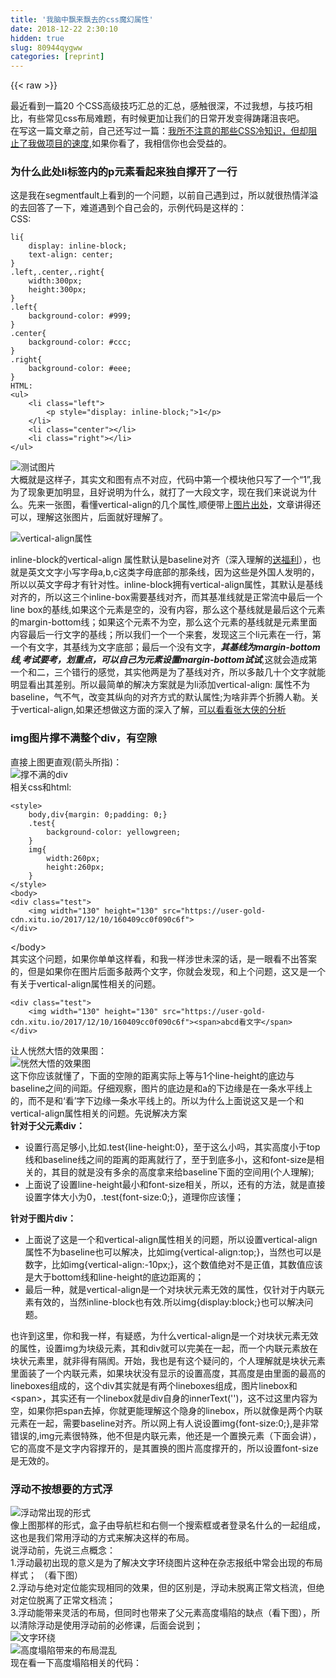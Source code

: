 ```yaml
---
title: '我脑中飘来飘去的css魔幻属性' 
date: 2018-12-22 2:30:10
hidden: true
slug: 80944qygww
categories: [reprint]
---
```


{{< raw >}}

                    
<p>最近看到一篇20 个CSS高级技巧汇总的汇总，感触很深，不过我想，与技巧相比，有些常见css布局难题，有时候更加让我们的日常开发变得踌躇沮丧吧。<br>在写这一篇文章之前，自己还写过一篇：<a href="http://closertb.site/2017/06/%E6%88%91%E6%89%80%E4%B8%8D%E6%B3%A8%E6%84%8F%E7%9A%84%E9%82%A3%E4%BA%9BCSS%E5%86%B7%E7%9F%A5%E8%AF%86%EF%BC%8C%E5%8D%B4%E9%98%BB%E6%AD%A2%E4%BA%86%E6%88%91%E5%81%9A%E9%A1%B9%E7%9B%AE%E7%9A%84%E9%80%9F%E5%BA%A6/" rel="nofollow noreferrer" target="_blank">我所不注意的那些CSS冷知识，但却阻止了我做项目的速度</a>,如果你看了，我相信你也会受益的。</p>
<h3 id="articleHeader0">为什么此处li标签内的p元素看起来独自撑开了一行</h3>
<p>这是我在segmentfault上看到的一个问题，以前自己遇到过，所以就很热情洋溢的去回答了一下，难道遇到个自己会的，示例代码是这样的：    <br>CSS:</p>
<div class="widget-codetool" style="display:none;">
      <div class="widget-codetool--inner">
      <span class="selectCode code-tool" data-toggle="tooltip" data-placement="top" title="" data-original-title="全选"></span>
      <span type="button" class="copyCode code-tool" data-toggle="tooltip" data-placement="top" data-clipboard-text="li{
    display: inline-block;
    text-align: center;
}
.left,.center,.right{
    width:300px;
    height:300px;
}
.left{
    background-color: #999;
}
.center{
    background-color: #ccc;
}
.right{
    background-color: #eee;
}  
HTML:
<ul>
    <li class=&quot;left&quot;>
        <p style=&quot;display: inline-block;&quot;>1</p>  
    </li>
    <li class=&quot;center&quot;></li>
    <li class=&quot;right&quot;></li>
</ul>  
" title="" data-original-title="复制"></span>
      <span type="button" class="saveToNote code-tool" data-toggle="tooltip" data-placement="top" title="" data-original-title="放进笔记"></span>
      </div>
      </div><pre class="hljs stylus"><code>li{
    <span class="hljs-attribute">display</span>: inline-block;
    <span class="hljs-attribute">text-align</span>: center;
}
<span class="hljs-selector-class">.left</span>,<span class="hljs-selector-class">.center</span>,.<span class="hljs-attribute">right</span>{
    <span class="hljs-attribute">width</span>:<span class="hljs-number">300px</span>;
    <span class="hljs-attribute">height</span>:<span class="hljs-number">300px</span>;
}
.<span class="hljs-attribute">left</span>{
    <span class="hljs-attribute">background-color</span>: <span class="hljs-number">#999</span>;
}
.center{
    <span class="hljs-attribute">background-color</span>: <span class="hljs-number">#ccc</span>;
}
.<span class="hljs-attribute">right</span>{
    <span class="hljs-attribute">background-color</span>: <span class="hljs-number">#eee</span>;
}  
HTML:
&lt;ul&gt;
    &lt;<span class="hljs-selector-tag">li</span> class=<span class="hljs-string">"left"</span>&gt;
        &lt;<span class="hljs-selector-tag">p</span> style=<span class="hljs-string">"display: inline-block;"</span>&gt;<span class="hljs-number">1</span>&lt;/p&gt;  
    &lt;/li&gt;
    &lt;<span class="hljs-selector-tag">li</span> class=<span class="hljs-string">"center"</span>&gt;&lt;/li&gt;
    &lt;<span class="hljs-selector-tag">li</span> class=<span class="hljs-string">"right"</span>&gt;&lt;/li&gt;
&lt;/ul&gt;  
</code></pre>
<p><span class="img-wrap"><img data-src="/img/remote/1460000012417558?w=800&amp;h=466" src="https://static.alili.tech/img/remote/1460000012417558?w=800&amp;h=466" alt="测试图片" title="测试图片" style="cursor: pointer; display: inline;"></span><br> 大概就是这样子，其实文和图有点不对应，代码中第一个模块他只写了一个“1”,我为了现象更加明显，且好说明为什么，就打了一大段文字，现在我们来说说为什么。先来一张图，看懂vertical-align的几个属性,顺便带上<a href="https://www.cnblogs.com/QingFlye/p/3876191.html" rel="nofollow noreferrer" target="_blank">图片出处</a>，文章讲得还可以，理解这张图片，后面就好理解了。</p>
<p><span class="img-wrap"><img data-src="/img/remote/1460000012417559?w=725&amp;h=406" src="https://static.alili.tech/img/remote/1460000012417559?w=725&amp;h=406" alt="vertical-align属性" title="vertical-align属性" style="cursor: pointer;"></span></p>
<p>inline-block的vertical-align 属性默认是baseline对齐（深入理解的<a href="http://blog.csdn.net/q121516340/article/details/51483439" rel="nofollow noreferrer" target="_blank">送福利</a>），也就是英文文字小写字母a,b,c这类字母底部的那条线，因为这些是外国人发明的，所以以英文字母才有针对性。inline-block拥有vertical-align属性，其默认是基线对齐的，所以这三个inline-box需要基线对齐，而其基准线就是正常流中最后一个line box的基线,如果这个元素是空的，没有内容，那么这个基线就是最后这个元素的margin-bottom线；如果这个元素不为空，那么这个元素的基线就是元素里面内容最后一行文字的基线；所以我们一个一个来套，发现这三个li元素在一行，第一个有文字，其基线为文字底部；最后一个没有文字，<strong><em>其基线为margin-bottom线,考试要考，划重点，可以自己为元素设置margin-bottom试试</em></strong>,这就会造成第一个和二，三个错行的感觉，其实他两是为了基线对齐，所以多敲几十个文字就能明显看出其差别。所以最简单的解决方案就是为li添加vertical-align: 属性不为baseline，气不气，改变其纵向的对齐方式的默认属性;为啥非弄个折腾人勒。关于vertical-align,如果还想做这方面的深入了解，<a href="http://www.zhangxinxu.com/wordpress/2010/05/%E6%88%91%E5%AF%B9css-vertical-align%E7%9A%84%E4%B8%80%E4%BA%9B%E7%90%86%E8%A7%A3%E4%B8%8E%E8%AE%A4%E8%AF%86%EF%BC%88%E4%B8%80%EF%BC%89/" rel="nofollow noreferrer" target="_blank">可以看看张大侠的分析</a></p>
<h3 id="articleHeader1">img图片撑不满整个div，有空隙</h3>
<p>直接上图更直观(箭头所指)：<br><span class="img-wrap"><img data-src="/img/remote/1460000012417560?w=509&amp;h=301" src="https://static.alili.tech/img/remote/1460000012417560?w=509&amp;h=301" alt="撑不满的div" title="撑不满的div" style="cursor: pointer; display: inline;"></span><br>相关css和html:</p>
<div class="widget-codetool" style="display:none;">
      <div class="widget-codetool--inner">
      <span class="selectCode code-tool" data-toggle="tooltip" data-placement="top" title="" data-original-title="全选"></span>
      <span type="button" class="copyCode code-tool" data-toggle="tooltip" data-placement="top" data-clipboard-text="<style>
    body,div{margin: 0;padding: 0;}
    .test{
        background-color: yellowgreen;
    }
    img{
        width:260px;
        height:260px;
    }
</style>
<body>
<div class=&quot;test&quot;>
    <img width=&quot;130&quot; height=&quot;130&quot; src=&quot;https://user-gold-cdn.xitu.io/2017/12/10/160409cc0f090c6f&quot;>
</div>" title="" data-original-title="复制"></span>
      <span type="button" class="saveToNote code-tool" data-toggle="tooltip" data-placement="top" title="" data-original-title="放进笔记"></span>
      </div>
      </div><pre class="hljs xml"><code><span class="hljs-tag">&lt;<span class="hljs-name">style</span>&gt;</span><span class="css">
    <span class="hljs-selector-tag">body</span>,<span class="hljs-selector-tag">div</span>{<span class="hljs-attribute">margin</span>: <span class="hljs-number">0</span>;<span class="hljs-attribute">padding</span>: <span class="hljs-number">0</span>;}
    <span class="hljs-selector-class">.test</span>{
        <span class="hljs-attribute">background-color</span>: yellowgreen;
    }
    <span class="hljs-selector-tag">img</span>{
        <span class="hljs-attribute">width</span>:<span class="hljs-number">260px</span>;
        <span class="hljs-attribute">height</span>:<span class="hljs-number">260px</span>;
    }
</span><span class="hljs-tag">&lt;/<span class="hljs-name">style</span>&gt;</span>
<span class="hljs-tag">&lt;<span class="hljs-name">body</span>&gt;</span>
<span class="hljs-tag">&lt;<span class="hljs-name">div</span> <span class="hljs-attr">class</span>=<span class="hljs-string">"test"</span>&gt;</span>
    <span class="hljs-tag">&lt;<span class="hljs-name">img</span> <span class="hljs-attr">width</span>=<span class="hljs-string">"130"</span> <span class="hljs-attr">height</span>=<span class="hljs-string">"130"</span> <span class="hljs-attr">src</span>=<span class="hljs-string">"https://user-gold-cdn.xitu.io/2017/12/10/160409cc0f090c6f"</span>&gt;</span>
<span class="hljs-tag">&lt;/<span class="hljs-name">div</span>&gt;</span></code></pre>
<p>&lt;/body&gt;<br>其实这个问题，如果你单单这样看，和我一样涉世未深的话，是一眼看不出答案的，但是如果你在图片后面多敲两个文字，你就会发现，和上个问题，这又是一个有关于vertical-align属性相关的问题。</p>
<div class="widget-codetool" style="display:none;">
      <div class="widget-codetool--inner">
      <span class="selectCode code-tool" data-toggle="tooltip" data-placement="top" title="" data-original-title="全选"></span>
      <span type="button" class="copyCode code-tool" data-toggle="tooltip" data-placement="top" data-clipboard-text="<div class=&quot;test&quot;>
    <img width=&quot;130&quot; height=&quot;130&quot; src=&quot;https://user-gold-cdn.xitu.io/2017/12/10/160409cc0f090c6f&quot;><span>abcd看文字</span>
</div>  " title="" data-original-title="复制"></span>
      <span type="button" class="saveToNote code-tool" data-toggle="tooltip" data-placement="top" title="" data-original-title="放进笔记"></span>
      </div>
      </div><pre class="hljs javascript"><code>&lt;div <span class="hljs-class"><span class="hljs-keyword">class</span></span>=<span class="hljs-string">"test"</span>&gt;
    <span class="xml"><span class="hljs-tag">&lt;<span class="hljs-name">img</span> <span class="hljs-attr">width</span>=<span class="hljs-string">"130"</span> <span class="hljs-attr">height</span>=<span class="hljs-string">"130"</span> <span class="hljs-attr">src</span>=<span class="hljs-string">"https://user-gold-cdn.xitu.io/2017/12/10/160409cc0f090c6f"</span>&gt;</span><span class="hljs-tag">&lt;<span class="hljs-name">span</span>&gt;</span>abcd看文字<span class="hljs-tag">&lt;/<span class="hljs-name">span</span>&gt;</span>
<span class="hljs-tag">&lt;/<span class="hljs-name">div</span>&gt;</span></span>  </code></pre>
<p>让人恍然大悟的效果图：<br><span class="img-wrap"><img data-src="/img/remote/1460000012417561?w=399&amp;h=276" src="https://static.alili.tech/img/remote/1460000012417561?w=399&amp;h=276" alt="恍然大悟的效果图" title="恍然大悟的效果图" style="cursor: pointer;"></span><br>这下你应该就懂了，下面的空隙的距离实际上等与1个line-height的底边与baseline之间的间距。仔细观察，图片的底边是和a的下边缘是在一条水平线上的，而不是和‘看’字下边缘一条水平线上的。所以为什么上面说这又是一个和vertical-align属性相关的问题。先说解决方案<br><strong>针对于父元素div：</strong></p>
<ul>
<li>设置行高足够小,比如.test{line-height:0}，至于这么小吗，其实高度小于top线和baseline线之间的距离的距离就行了，至于到底多小，这和font-size是相关的，其目的就是没有多余的高度拿来给baseline下面的空间用(个人理解);</li>
<li>上面说了设置line-height最小和font-size相关，所以，还有的方法，就是直接设置字体大小为0，.test{font-size:0;}，道理你应该懂；</li>
</ul>
<p><strong>针对于图片div：</strong></p>
<ul>
<li>上面说了这是一个和vertical-align属性相关的问题，所以设置vertical-align属性不为baseline也可以解决，比如img{vertical-align:top;}，当然也可以是数字，比如img{vertical-align:-10px;}，这个数值绝对不是正值，其数值应该是大于bottom线和line-height的底边距离的；</li>
<li>最后一种，就是vertical-align是一个对块状元素无效的属性，仅针对于内联元素有效的，当然inline-block也有效.所以img{display:block;}也可以解决问题。</li>
</ul>
<p>也许到这里，你和我一样，有疑惑，为什么vertical-align是一个对块状元素无效的属性，设置img为块级元素，其和div就可以完美在一起，而一个内联元素放在块状元素里，就非得有隔阂。开始，我也是有这个疑问的，个人理解就是块状元素里面装了一个内联元素，如果块状没有显示的设置高度，其高度是由里面的最高的lineboxes组成的，这个div其实就是有两个lineboxes组成，图片linebox和&lt;span&gt;，其实还有一个linebox就是div自身的innerText('')，这不过这里内容为空，如果你把span去掉，你就更能理解这个隐身的linebox，所以就像是两个内联元素在一起，需要baseline对齐。所以网上有人说设置img{font-size:0;},是非常错误的,img元素很特殊，他不但是内联元素，他还是一个置换元素（下面会讲），它的高度不是文字内容撑开的，是其置换的图片高度撑开的，所以设置font-size是无效的。</p>
<h3 id="articleHeader2">浮动不按想要的方式浮</h3>
<p><span class="img-wrap"><img data-src="/img/remote/1460000012417562?w=1346&amp;h=72" src="https://static.alili.tech/img/remote/1460000012417562?w=1346&amp;h=72" alt="浮动常出现的形式" title="浮动常出现的形式" style="cursor: pointer;"></span><br>像上图那样的形式，盒子由导航栏和右侧一个搜索框或者登录名什么的一起组成，这也是我们常用浮动的方式来解决这样的布局。  <br>说浮动前，先说三点概念：  <br>1.浮动最初出现的意义是为了解决文字环绕图片这种在杂志报纸中常会出现的布局样式； （看下图）<br>2.浮动与绝对定位能实现相同的效果，但的区别是，浮动未脱离正常文档流，但绝对定位脱离了正常文档流；  <br>3.浮动能带来灵活的布局，但同时也带来了父元素高度塌陷的缺点（看下图），所以清除浮动是使用浮动前的必修课，后面会说到； <br><span class="img-wrap"><img data-src="/img/remote/1460000012417563?w=800&amp;h=214" src="https://static.alili.tech/img/remote/1460000012417563?w=800&amp;h=214" alt="文字环绕" title="文字环绕" style="cursor: pointer; display: inline;"></span><br><span class="img-wrap"><img data-src="/img/remote/1460000012417564?w=800&amp;h=240" src="https://static.alili.tech/img/remote/1460000012417564?w=800&amp;h=240" alt="高度塌陷带来的布局混乱" title="高度塌陷带来的布局混乱" style="cursor: pointer; display: inline;"></span><br>现在看一下高度塌陷相关的代码：</p>
<div class="widget-codetool" style="display:none;">
      <div class="widget-codetool--inner">
      <span class="selectCode code-tool" data-toggle="tooltip" data-placement="top" title="" data-original-title="全选"></span>
      <span type="button" class="copyCode code-tool" data-toggle="tooltip" data-placement="top" data-clipboard-text="  
    <div class=&quot;test&quot;>
    <img width=&quot;130&quot; height=&quot;130&quot; src=&quot;https://user-gold-cdn.xitu.io/2017/12/10/160409cc0f090c6f&quot;>
    1.浮动最初出现的意义是为了解决文字环绕图片这种在杂志报纸中常会出现的布局样式；<br>
    2.浮动与绝对定位能实现相同的效果，但的区别是，浮动未脱离正常文档流，但绝对定位脱离了正常文档流；<br>
    3.浮动能带来灵活的布局，但同时也带来了父元素高度塌陷的缺点，所以清除浮动是使用浮动前的必修课，后面会说到；<br>
    <br>
    </div>
    <div class=&quot;blank&quot;></div>
    <div>
    <div class=&quot;box&quot;>
        <span class=&quot;dot&quot;></span>
        我是下面一个div的文字。
    </div>
        <div class=&quot;blank&quot;></div>
    <div class=&quot;box&quot;>
        <span class=&quot;dot&quot;></span>
        我是再下面一个div的文字。。
    </div>
        <input  width=&quot;260&quot; value=&quot;输入一段文字&quot;/>
    </div>
      
    .test {
    background-color: yellowgreen;
    font-size: 18px;
    vertical-align: top;
    }
    .test span {
        background-color: bisque;
    }
    .blank {
        line-height: 20px;
        height: 20px;
    }
    img {
        width: 260px;
        height: 260px;
        float: left;
    }
    input {
        border: 1px solid red;
        height: 24px;
        margin-left: 30px;
    }
    .box {
        background: black;
        color: white;
        padding-left: 20px;
        line-height: 10px;
    }
    .box .dot {
        display: inline-block;
        width: 4px;
        height: 4px;
        background: white;
        vertical-align: bottom;
    }" title="" data-original-title="复制"></span>
      <span type="button" class="saveToNote code-tool" data-toggle="tooltip" data-placement="top" title="" data-original-title="放进笔记"></span>
      </div>
      </div><pre class="hljs stylus"><code>  
    &lt;<span class="hljs-selector-tag">div</span> class=<span class="hljs-string">"test"</span>&gt;
    &lt;<span class="hljs-selector-tag">img</span> <span class="hljs-attribute">width</span>=<span class="hljs-string">"130"</span> height=<span class="hljs-string">"130"</span> src=<span class="hljs-string">"https://user-gold-cdn.xitu.io/2017/12/10/160409cc0f090c6f"</span>&gt;
    <span class="hljs-number">1</span>.浮动最初出现的意义是为了解决文字环绕图片这种在杂志报纸中常会出现的布局样式；&lt;br&gt;
    <span class="hljs-number">2</span>.浮动与绝对定位能实现相同的效果，但的区别是，浮动未脱离正常文档流，但绝对定位脱离了正常文档流；&lt;br&gt;
    <span class="hljs-number">3</span>.浮动能带来灵活的布局，但同时也带来了父元素高度塌陷的缺点，所以清除浮动是使用浮动前的必修课，后面会说到；&lt;br&gt;
    &lt;br&gt;
    &lt;/div&gt;
    &lt;<span class="hljs-selector-tag">div</span> class=<span class="hljs-string">"blank"</span>&gt;&lt;/div&gt;
    &lt;div&gt;
    &lt;<span class="hljs-selector-tag">div</span> class=<span class="hljs-string">"box"</span>&gt;
        &lt;<span class="hljs-selector-tag">span</span> class=<span class="hljs-string">"dot"</span>&gt;&lt;/span&gt;
        我是下面一个div的文字。
    &lt;/div&gt;
        &lt;<span class="hljs-selector-tag">div</span> class=<span class="hljs-string">"blank"</span>&gt;&lt;/div&gt;
    &lt;<span class="hljs-selector-tag">div</span> class=<span class="hljs-string">"box"</span>&gt;
        &lt;<span class="hljs-selector-tag">span</span> class=<span class="hljs-string">"dot"</span>&gt;&lt;/span&gt;
        我是再下面一个div的文字。。
    &lt;/div&gt;
        &lt;<span class="hljs-selector-tag">input</span>  <span class="hljs-attribute">width</span>=<span class="hljs-string">"260"</span> value=<span class="hljs-string">"输入一段文字"</span>/&gt;
    &lt;/div&gt;
      
    <span class="hljs-selector-class">.test</span> {
    <span class="hljs-attribute">background-color</span>: yellowgreen;
    <span class="hljs-attribute">font-size</span>: <span class="hljs-number">18px</span>;
    <span class="hljs-attribute">vertical-align</span>: top;
    }
    <span class="hljs-selector-class">.test</span> <span class="hljs-selector-tag">span</span> {
        <span class="hljs-attribute">background-color</span>: bisque;
    }
    <span class="hljs-selector-class">.blank</span> {
        <span class="hljs-attribute">line-height</span>: <span class="hljs-number">20px</span>;
        <span class="hljs-attribute">height</span>: <span class="hljs-number">20px</span>;
    }
    <span class="hljs-selector-tag">img</span> {
        <span class="hljs-attribute">width</span>: <span class="hljs-number">260px</span>;
        <span class="hljs-attribute">height</span>: <span class="hljs-number">260px</span>;
        <span class="hljs-attribute">float</span>: left;
    }
    <span class="hljs-selector-tag">input</span> {
        <span class="hljs-attribute">border</span>: <span class="hljs-number">1px</span> solid red;
        <span class="hljs-attribute">height</span>: <span class="hljs-number">24px</span>;
        <span class="hljs-attribute">margin-left</span>: <span class="hljs-number">30px</span>;
    }
    <span class="hljs-selector-class">.box</span> {
        <span class="hljs-attribute">background</span>: black;
        <span class="hljs-attribute">color</span>: white;
        <span class="hljs-attribute">padding-left</span>: <span class="hljs-number">20px</span>;
        <span class="hljs-attribute">line-height</span>: <span class="hljs-number">10px</span>;
    }
    <span class="hljs-selector-class">.box</span> <span class="hljs-selector-class">.dot</span> {
        <span class="hljs-attribute">display</span>: inline-block;
        <span class="hljs-attribute">width</span>: <span class="hljs-number">4px</span>;
        <span class="hljs-attribute">height</span>: <span class="hljs-number">4px</span>;
        <span class="hljs-attribute">background</span>: white;
        <span class="hljs-attribute">vertical-align</span>: bottom;
    }</code></pre>
<p>图片一中，实现了文字环绕图片那种想要的效果，并且后面的元素没有上移错位,其原因是上面说过的，如果块状元素没有显示的设置高度，其高度由其元素内的最高的linebox决定,所以第一张图片div的高度是比img高度高的，因为我重要的事情说了三遍，文字够多。而第二张图片，div高度只有144px，因为img是浮动的，他的linebox被浮动属性破坏了,而文字又不够多，所以就造成了所谓的高度塌陷，致使最后两个div陷进了图片所在的div中，要知道，这种情况在正常块状元素布局中是根本不会出现的。至于解决浮动引起的高度塌陷，我总结了两条，分别是：</p>
<ol>
<li>使用clear:both，常见的什么clearfix；</li>
<li>触发浮动元素父元素的BFC（块状格式上下文，为解决盒子与盒子之间，内容不相符影响而生的概念）；</li>
</ol>
<p>清除浮动，相信大家都懂，而触发bfc。  </p>
<p>我说说我常用的几条，网上讲bfc的很多：</p>
<ul>
<li>float属性不为none的元素</li>
<li>position（absolute，fixed）</li>
<li>display (table-cell,inline-block，flex等)</li>
<li>overflow属性不为visible</li>
</ul>
<p>除了上面讲的这些，我还遇到过有人问，为什么我用了浮动，但元素没有浮在这一行，却换了行，像下图这样<br><span class="img-wrap"><img data-src="/img/remote/1460000012417565" src="https://static.alili.tech/img/remote/1460000012417565" alt="浮动不按想要的方式浮" title="浮动不按想要的方式浮" style="cursor: pointer; display: inline;"></span></p>
<div class="widget-codetool" style="display:none;">
      <div class="widget-codetool--inner">
      <span class="selectCode code-tool" data-toggle="tooltip" data-placement="top" title="" data-original-title="全选"></span>
      <span type="button" class="copyCode code-tool" data-toggle="tooltip" data-placement="top" data-clipboard-text="   <div>
    <div class=&quot;gr&quot;>我是导航栏的一些文字</div>
    <div class=&quot;fr&quot;>我想浮在右边</div>
   </div>
   .gr{
      background-color: yellowgreen;
      margin:5px;
    }
    .fr{
      float:right;
      background-color: green;
    }" title="" data-original-title="复制"></span>
      <span type="button" class="saveToNote code-tool" data-toggle="tooltip" data-placement="top" title="" data-original-title="放进笔记"></span>
      </div>
      </div><pre class="hljs applescript"><code>   &lt;<span class="hljs-keyword">div</span>&gt;
    &lt;<span class="hljs-keyword">div</span> <span class="hljs-built_in">class</span>=<span class="hljs-string">"gr"</span>&gt;我是导航栏的一些文字&lt;/<span class="hljs-keyword">div</span>&gt;
    &lt;<span class="hljs-keyword">div</span> <span class="hljs-built_in">class</span>=<span class="hljs-string">"fr"</span>&gt;我想浮在右边&lt;/<span class="hljs-keyword">div</span>&gt;
   &lt;/<span class="hljs-keyword">div</span>&gt;
   .gr{
      background-color: yellowgreen;
      margin:<span class="hljs-number">5</span>px;
    }
    .fr{
      float:right;
      background-color: green;
    }</code></pre>
<p>上面这种没按想要的方式浮，是因为块状元素会不敢其内容长度有没有一行的长度，其都会占据一行的长度，后面的元素会自动换行。解决这个其最简单的方式就是将fr元素放在gr元素前，为什么这样就可以，因为float破坏了div元素的块状属性，但其未撑开父元素的高度，其浮动属性为right，默认从右侧开始布局，所以后面的div仍按正常的文档流从最左端开始布局。</p>
<h3 id="articleHeader3">有一种行内元素，又叫置换元素</h3>
<p>如果你看上面一题代码的时足够细心，你会发现我给img设置了width和height两个属性值为130，但由于又在css属性里定义了宽高260,但最终表现出的宽高为260。如果css不定义宽高呢?答案是多少,要不你试试，你慢慢试，我还是先公布答案：130.这里我们将会说一个css中的一个鲜为人知的术语:<strong>置换元素</strong>，那什么又是置换元素呢？  </p>
<p>置换元素是指：浏览器根据元素的标签和属性，来决定元素的具体显示内容。  </p>
<p>例如：浏览器根据&lt;img&gt;标签的src属性显示图片。input元素根据标签的type属性决定显示输入框还是按钮。还有，还有近来很火的canvas。  </p>
<p>置换元素有如下共同点：</p>
<ol>
<li>置换元素一般内置宽高属性，因此可以设置其宽高；</li>
<li>置换元素与一般的行内元素相比，其可以设置margin,padding，height,width等css属性；</li>
</ol>
<p>感觉要写的还有很多，事件根本不够用，先睡了，未完待续  <br>如果文中有任何不足和错误之处，还请及时指正。</p>

                
{{< /raw >}}

# 版权声明
本文资源来源互联网，仅供学习研究使用，版权归该资源的合法拥有者所有，

本文仅用于学习、研究和交流目的。转载请注明出处、完整链接以及原作者。

原作者若认为本站侵犯了您的版权，请联系我们，我们会立即删除！

## 原文标题
我脑中飘来飘去的css魔幻属性

## 原文链接
[https://segmentfault.com/a/1190000012417553](https://segmentfault.com/a/1190000012417553)

